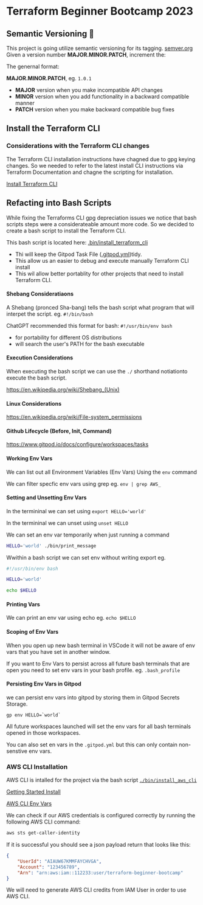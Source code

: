 # Terraform Beginner Bootcamp 2023

## Semantic Versioning :mage:

This project is going utilize semantic versioning for its tagging.
[semver.org](https://semver.org/)
Given a version number **MAJOR.MINOR.PATCH**, increment the:

The genernal format:

**MAJOR.MINOR.PATCH**, eg. `1.0.1`

- **MAJOR** version when you make incompatible API changes
- **MINOR** version when you add functionality in a backward compatible manner
- **PATCH** version when you make backward compatible bug fixes


## Install the Terraform CLI

### Considerations with the Terraform CLI changes
The Terraform CLI installation instructions have chagned due to gpg keying changes. So we needed to refer to the latest install CLI instructions via Terraform Documentation and chagne the scripting for installation.


[Install Terraform CLI](https://developer.hashicorp.com/terraform/tutorials/aws-get-started/install-cli)

## Refacting into Bash Scripts
While fixing the Terraforms CLI gpg depreciation issues we notice that bash scripts steps were a considerateable amount more code. So we decided to create a bash script to install the Terraform CLI.

This bash script is located here: [.bin/install_terraform_cli](./bin/install_terraform_cli)

- Thi will keep the Gitpod Task File ([.gitpod.yml]([.gitpod.yml))tidy.
- This allow us an easier to debug and execute manually Terraform CLI install
- This wil allow better portablity for other projects that need to install Terraform CLI.

#### Shebang Consideratiaons

A Shebang (pronced Sha-bang) tells the bash script what program that will interpet the script. eg. `#!/bin/bash`

ChatGPT recommended this format for bash: `#!/usr/bin/env bash`

- for portability for different OS distributions
- will search the user's PATH for the bash executable

#### Execution Considerations
When executing the bash script we can use the `./` shorthand notiationto execute the bash script.

https://en.wikipedia.org/wiki/Shebang_(Unix)

#### Linux Considerations
https://en.wikipedia.org/wiki/File-system_permissions

#### Github Lifecycle (Before, Init, Command)
https://www.gitpod.io/docs/configure/workspaces/tasks

#### Working Env Vars

We can list out all Environment Variables (Env Vars) Using the `env` command

We can filter specfic env vars using grep eg. `env | grep AWS_`

#### Setting and Unsetting Env Vars

In the termininal we can set using `export HELLO='world'`

In the termininal we can unset using `unset HELLO`

We can set an env var temporarily when just running a command

```sh
HELLO='world' ./bin/print_message
```

Wwithin a bash script we can set env without writing export eg.

```sh
#!/usr/bin/env bash

HELLO='world'

echo $HELLO
```

#### Printing Vars

We can print an env var using echo eg. `echo $HELLO`

#### Scoping of Env Vars

When you open up new bash terminal in VSCode it will not be aware of env vars that you have set in another window.

If you want to Env Vars to persist across all future bash terminals that are open you need to set env vars in your bash profile. eg. `.bash_profile`

#### Persisting Env Vars in Gitpod

we can persist env vars into gitpod by storing them in Gitpod Secrets Storage.

```
gp env HELLO=`world`
```

All future workspaces launched will set the env vars for all bash terminals opened in those workspaces.

You can also set en vars in the `.gitpod.yml` but this can only contain non-senstive env vars.

### AWS CLI Installation

AWS CLI is intalled for the project via the bash script [`./bin/install_aws_cli`](./bin/install_aws_cli)


[Getting Started Install](https://docs.aws.amazon.com/cli/latest/userguide/getting-started-install.html)


[AWS CLI Env Vars](https://docs.aws.amazon.com/cli/latest/userguide/cli-configure-envvars.html)

We can check if our AWS credentials is configured  correctly by running the following AWS CLI command:

```sh
aws sts get-caller-identity
```

If it is successful you should see a json payload return that looks like this:

```json
{
    "UserId": "AIAUW67KMMFAYCHVGA",
    "Account": "123456789",
    "Arn": "arn:aws:iam::112233:user/terraform-beginner-bootcamp"
}
```

We will need to generate AWS CLI credits from IAM User in order to use AWS CLI.